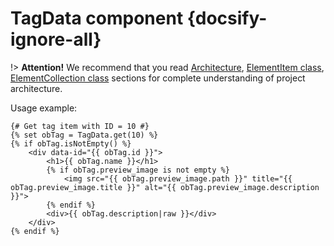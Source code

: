 # TagData component {docsify-ignore-all}
     
!> **Attention!**  We recommend that you read [Architecture](home.md#architecture), [ElementItem class](item-class/item-class.md),
[ElementCollection class](collection-class/collection-class.md) sections for complete understanding of  project architecture.

Usage example:
```twig
{# Get tag item with ID = 10 #}
{% set obTag = TagData.get(10) %}
{% if obTag.isNotEmpty() %}
    <div data-id="{{ obTag.id }}">
        <h1>{{ obTag.name }}</h1>
        {% if obTag.preview_image is not empty %}
            <img src="{{ obTag.preview_image.path }}" title="{{ obTag.preview_image.title }}" alt="{{ obTag.preview_image.description }}">
        {% endif %}
        <div>{{ obTag.description|raw }}</div>
    </div>
{% endif %}
```